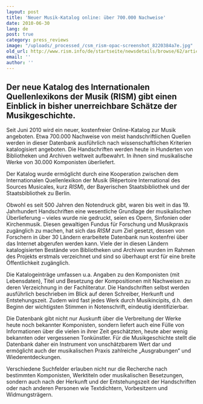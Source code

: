```yaml
---
layout: post
title: 'Neuer Musik-Katalog online: über 700.000 Nachweise'
date: 2010-06-30
lang: de
post: true
category: press_reviews
image: "/uploads/_processed_/csm_rism-opac-screenshot_8220384a7e.jpg"
old_url: http://www.rism.info/de/startseite/newsdetails/browse/62/article/64/new-online-music-catalogue-over-700000-entries.html
email: ''
author: ''
---
```



## Der neue Katalog des Internationalen Quellenlexikons der Musik (RISM) gibt einen Einblick in bisher unerreichbare Schätze der Musikgeschichte.

Seit Juni 2010 wird ein neuer, kostenfreier Online-Katalog zur Musik angeboten. Etwa 700.000 Nachweise von meist handschriftlichen Quellen werden in dieser Datenbank ausführlich nach wissenschaftlichen Kriterien katalogisiert angeboten. Die Handschriften werden heute in Hunderten von Bibliotheken und Archiven weltweit aufbewahrt. In ihnen sind musikalische Werke von 30.000 Komponisten überliefert.

Der Katalog wurde ermöglicht durch eine Kooperation zwischen dem Internationalen Quellenlexikon der Musik (Répertoire International des Sources Musicales, kurz _RISM_), der Bayerischen Staatsbibliothek und der Staatsbibliothek zu Berlin.

Obwohl es seit 500 Jahren den Notendruck gibt, waren bis weit in das 19. Jahrhundert Handschriften eine wesentliche Grundlage der musikalischen Überlieferung – vieles wurde nie gedruckt, seien es Opern, Sinfonien oder Kirchenmusik. Diesen gewaltigen Fundus für Forschung und Musikpraxis zugänglich zu machen, hat sich das _RISM_ zum Ziel gesetzt, dessen von Forschern in über 30 Ländern erarbeitete Datenbank nun kostenfrei über das Internet abgerufen werden kann. Viele der in diesen Ländern katalogisierten Bestände von Bibliotheken und Archiven wurden im Rahmen des Projekts erstmals verzeichnet und sind so überhaupt erst für eine breite Öffentlichkeit zugänglich.

Die Katalogeinträge umfassen u.a. Angaben zu den Komponisten (mit Lebensdaten), Titel und Besetzung der Kompositionen mit Nachweisen zu deren Verzeichnung in der Fachliteratur. Die Handschriften selbst werden ausführlich beschrieben im Blick auf deren Schreiber, Herkunft und Entstehungszeit. Zudem wird fast jedes Werk durch Musikincipits, d.h. den Beginn der wichtigsten Stimmen in Notenschrift, eindeutig identifizierbar.

Die Datenbank gibt nicht nur Auskunft über die Verbreitung der Werke heute noch bekannter Komponisten, sondern liefert auch eine Fülle von Informationen über die vielen in ihrer Zeit geschätzten, heute aber wenig bekannten oder vergessenen Tonkünstler. Für die Musikgeschichte stellt die Datenbank daher ein Instrument von unschätzbarem Wert dar und ermöglicht auch der musikalischen Praxis zahlreiche „Ausgrabungen“ und Wiederentdeckungen.

Verschiedene Suchfelder erlauben nicht nur die Recherche nach bestimmten Komponisten, Werktiteln oder musikalischen Besetzungen, sondern auch nach der Herkunft und der Entstehungszeit der Handschriften oder nach anderen Personen wie Textdichtern, Vorbesitzern und Widmungsträgern.